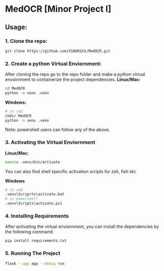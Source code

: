 # MedOCR [Minor Project I]

## Usage:

### 1. Clone the repo:

```sh
git clone https://github.com/XIAOR1Ck/MedOCR.git
```

### 2. Create a python Virtual Enviornment:

After cloning the repo go to the repo folder and make a python virtual envoirnment to containerize the project dependencies.
**Linux/Mac:**

```sh
cd MedOCR
python -m venv .venv
```

**Windows:**

```sh
# in cmd
chdir MedOCR
python -m venv .venv
```

Note: powershell users can follow any of the above.

### 3. Activating the Virtual Enviornment

**Linux/Mac:**

```sh
source .venv/bin/activate
```

You can also find shell specific activation scripts for zsh, fish etc

**Windows**

```sh
# in cmd
.venv\Scriprts\activate.bat
# in powershell
.venv\Scripts\activate.ps1
```

### 4. Installing Requirements

After activating the virtual enviornment, you can install the dependencies by the following command:

```sh
pip install requirements.txt
```

### 5. Running The Project

```sh
flask --app app --debug run
```
